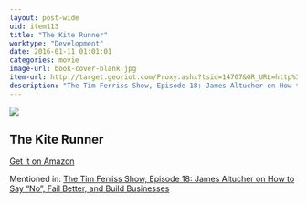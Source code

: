 ```yaml
---
layout: post-wide
uid: item113
title: "The Kite Runner"
worktype: "Development"
date: 2016-01-11 01:01:01
categories: movie
image-url: book-cover-blank.jpg
item-url: http://target.georiot.com/Proxy.ashx?tsid=14707&GR_URL=http%3A%2F%2Fwww.amazon.com%2FKite-Runner-10th-Anniversary%2Fdp%2F159463193X%2F%25E2%2580%25A0
description: "The Tim Ferriss Show, Episode 18: James Altucher on How to Say “No”, Fail Better, and Build Businesses"
---
```

<a href="http://target.georiot.com/Proxy.ashx?tsid=14707&GR_URL=http%3A%2F%2Fwww.amazon.com%2FKite-Runner-10th-Anniversary%2Fdp%2F159463193X%2F%25E2%2580%25A0" target="blank"><img src="../../../../img/thumbs/book-cover-blank.jpg" class="prod-img"></a>
<h2>The Kite Runner</h2>
<p><a href="http://target.georiot.com/Proxy.ashx?tsid=14707&GR_URL=http%3A%2F%2Fwww.amazon.com%2FKite-Runner-10th-Anniversary%2Fdp%2F159463193X%2F%25E2%2580%25A0" target="blank">Get it on Amazon</a><p>
<p>Mentioned in: <a href="http://fourhourworkweek.com/2014/07/11/james-altucher/" target="blank">The Tim Ferriss Show, Episode 18: James Altucher on How to Say “No”, Fail Better, and Build Businesses</a></p>
